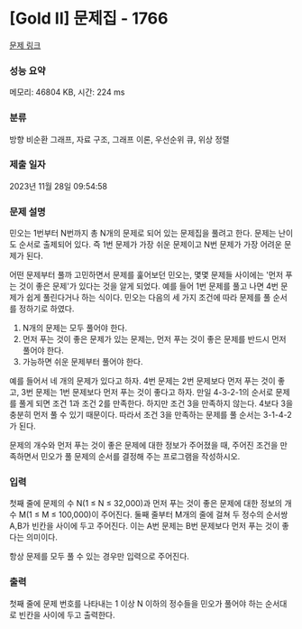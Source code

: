 # [Gold II] 문제집 - 1766 

[문제 링크](https://www.acmicpc.net/problem/1766) 

### 성능 요약

메모리: 46804 KB, 시간: 224 ms

### 분류

방향 비순환 그래프, 자료 구조, 그래프 이론, 우선순위 큐, 위상 정렬

### 제출 일자

2023년 11월 28일 09:54:58

### 문제 설명

<p>민오는 1번부터 N번까지 총 N개의 문제로 되어 있는 문제집을 풀려고 한다. 문제는 난이도 순서로 출제되어 있다. 즉 1번 문제가 가장 쉬운 문제이고 N번 문제가 가장 어려운 문제가 된다.</p>

<p>어떤 문제부터 풀까 고민하면서 문제를 훑어보던 민오는, 몇몇 문제들 사이에는 '먼저 푸는 것이 좋은 문제'가 있다는 것을 알게 되었다. 예를 들어 1번 문제를 풀고 나면 4번 문제가 쉽게 풀린다거나 하는 식이다. 민오는 다음의 세 가지 조건에 따라 문제를 풀 순서를 정하기로 하였다.</p>

<ol>
	<li>N개의 문제는 모두 풀어야 한다.</li>
	<li>먼저 푸는 것이 좋은 문제가 있는 문제는, 먼저 푸는 것이 좋은 문제를 반드시 먼저 풀어야 한다.</li>
	<li>가능하면 쉬운 문제부터 풀어야 한다.</li>
</ol>

<p>예를 들어서 네 개의 문제가 있다고 하자. 4번 문제는 2번 문제보다 먼저 푸는 것이 좋고, 3번 문제는 1번 문제보다 먼저 푸는 것이 좋다고 하자. 만일 4-3-2-1의 순서로 문제를 풀게 되면 조건 1과 조건 2를 만족한다. 하지만 조건 3을 만족하지 않는다. 4보다 3을 충분히 먼저 풀 수 있기 때문이다. 따라서 조건 3을 만족하는 문제를 풀 순서는 3-1-4-2가 된다.</p>

<p>문제의 개수와 먼저 푸는 것이 좋은 문제에 대한 정보가 주어졌을 때, 주어진 조건을 만족하면서 민오가 풀 문제의 순서를 결정해 주는 프로그램을 작성하시오.</p>

### 입력 

 <p>첫째 줄에 문제의 수 N(1 ≤ N ≤ 32,000)과 먼저 푸는 것이 좋은 문제에 대한 정보의 개수 M(1 ≤ M ≤ 100,000)이 주어진다. 둘째 줄부터 M개의 줄에 걸쳐 두 정수의 순서쌍 A,B가 빈칸을 사이에 두고 주어진다. 이는 A번 문제는 B번 문제보다 먼저 푸는 것이 좋다는 의미이다.</p>

<p>항상 문제를 모두 풀 수 있는 경우만 입력으로 주어진다.</p>

### 출력 

 <p>첫째 줄에 문제 번호를 나타내는 1 이상 N 이하의 정수들을 민오가 풀어야 하는 순서대로 빈칸을 사이에 두고 출력한다.</p>

